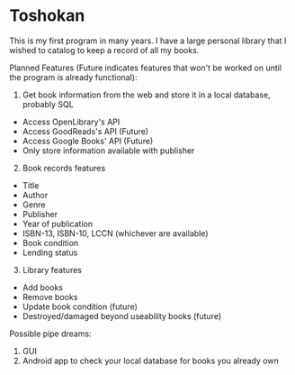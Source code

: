 # Toshokan

This is my first program in many years. I have a large personal library that I
wished to catalog to keep a record of all my books.

Planned Features (Future indicates features that won't be worked on until the
program is already functional):

1. Get book information from the web and store it in a local database, probably SQL
 * Access OpenLibrary's API
 * Access GoodReads's API (Future)
 * Access Google Books' API (Future)
 * Only store information available with publisher
2. Book records features
 * Title
 * Author
 * Genre
 * Publisher
 * Year of publication
 * ISBN-13, ISBN-10, LCCN (whichever are available)
 * Book condition
 * Lending status
3. Library features
 * Add books
 * Remove books
 * Update book condition (future)
 * Destroyed/damaged beyond useability books (future)

Possible pipe dreams:

1. GUI
2. Android app to check your local database for books you already own
